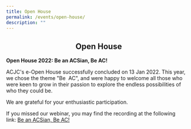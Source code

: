 ```yaml
---
title: Open House
permalink: /events/open-house/
description: ""
---
```

## <center> Open House </center>

**Open House 2022: Be an ACSian, Be AC!**

ACJC's e-Open House successfully concluded on 13 Jan 2022. This year, we chose the theme "Be&nbsp; AC", and were happy to welcome all those who were keen to grow in their passion to explore the endless possibilities of who they could be.&nbsp;

  

We are grateful for your enthusiastic participation.&nbsp;

  
If you missed our webinar, you may find the recording at the following link:&nbsp;[Be an ACSian, Be AC!](https://drive.google.com/file/d/1a2EqtsxVKhl9IpuqEj5le4yGkIFBMCj5/view?usp=sharing)
